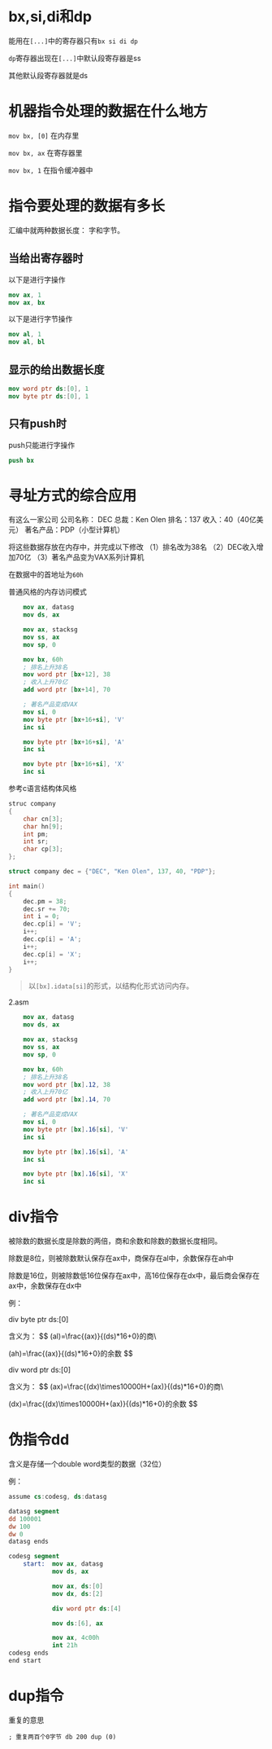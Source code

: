 # bx,si,di和dp
能用在``[...]``中的寄存器只有``bx si di dp``

``dp``寄存器出现在``[...]``中默认段寄存器是ss

其他默认段寄存器就是ds

# 机器指令处理的数据在什么地方
``mov bx, [0]`` 在内存里

``mov bx, ax`` 在寄存器里

``mov bx, 1``  在指令缓冲器中


# 指令要处理的数据有多长
汇编中就两种数据长度： 字和字节。

## 当给出寄存器时

以下是进行字操作
```nasm
mov ax, 1
mov ax, bx
```

以下是进行字节操作
```nasm
mov al, 1
mov al, bl
```

## 显示的给出数据长度

```nasm
mov word ptr ds:[0], 1
mov byte ptr ds:[0], 1
```

## 只有push时
push只能进行字操作
```nasm
push bx
```

# 寻址方式的综合应用
有这么一家公司
公司名称： DEC
总裁：Ken Olen
排名：137
收入：40（40亿美元）
著名产品：PDP（小型计算机）

将这些数据存放在内存中，并完成以下修改
（1）排名改为38名
（2）DEC收入增加70亿
（3）著名产品变为VAX系列计算机

在数据中的首地址为``60h``

普通风格的内存访问模式
```nasm
    mov ax, datasg
    mov ds, ax

    mov ax, stacksg
    mov ss, ax
    mov sp, 0

    mov bx, 60h
    ; 排名上升38名
    mov word ptr [bx+12], 38
    ; 收入上升70亿
    add word ptr [bx+14], 70

    ; 著名产品变成VAX
    mov si, 0
    mov byte ptr [bx+16+si], 'V'
    inc si

    mov byte ptr [bx+16+si], 'A'
    inc si

    mov byte ptr [bx+16+si], 'X'
    inc si
```

参考c语言结构体风格

```c
struc company
{
    char cn[3];
    char hn[9];
    int pm;
    int sr;
    char cp[3];
};

struct company dec = {"DEC", "Ken Olen", 137, 40, "PDP"};

int main()
{
    dec.pm = 38;
    dec.sr += 70;
    int i = 0;
    dec.cp[i] = 'V';
    i++;
    dec.cp[i] = 'A';
    i++;
    dec.cp[i] = 'X';
    i++;
}

```

> 以``[bx].idata[si]``的形式，以结构化形式访问内存。


2.asm
```nasm
    mov ax, datasg
    mov ds, ax

    mov ax, stacksg
    mov ss, ax
    mov sp, 0

    mov bx, 60h
    ; 排名上升38名
    mov word ptr [bx].12, 38
    ; 收入上升70亿
    add word ptr [bx].14, 70

    ; 著名产品变成VAX
    mov si, 0
    mov byte ptr [bx].16[si], 'V'
    inc si

    mov byte ptr [bx].16[si], 'A'
    inc si

    mov byte ptr [bx].16[si], 'X'
    inc si

```

# div指令
被除数的数据长度是除数的两倍，商和余数和除数的数据长度相同。

除数是8位，则被除数默认保存在ax中，商保存在al中，余数保存在ah中

除数是16位，则被除数低16位保存在ax中，高16位保存在dx中，最后商会保存在ax中，余数保存在dx中

例：

div byte ptr ds:[0]

含义为：
$$
(al)=\frac{(ax)}{(ds)*16+0}的商\\

(ah)=\frac{(ax)}{(ds)*16+0}的余数
$$

div word ptr ds:[0]

含义为：
$$
(ax)=\frac{(dx)\times10000H+(ax)}{(ds)*16+0}的商\\

(dx)=\frac{(dx)\times10000H+(ax)}{(ds)*16+0}的余数
$$

# 伪指令dd
含义是存储一个double word类型的数据（32位）

例：

```nasm
assume cs:codesg, ds:datasg

datasg segment
dd 100001
dw 100
dw 0
datasg ends

codesg segment
    start:  mov ax, datasg
            mov ds, ax

            mov ax, ds:[0]
            mov dx, ds:[2]

            div word ptr ds:[4]

            mov ds:[6], ax

            mov ax, 4c00h
            int 21h
codesg ends
end start
```

# dup指令
重复的意思

``
; 重复两百个0字节
db 200 dup (0)
``